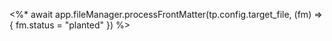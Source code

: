 <%* await app.fileManager.processFrontMatter(tp.config.target_file, (fm) => { fm.status = "planted" }) %>